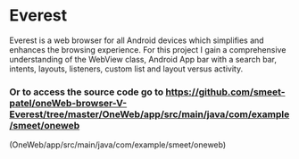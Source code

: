 # Everest
Everest is a web browser for all Android devices which simplifies and enhances the browsing experience. 
For this project I gain a comprehensive understanding of the WebView class, Android App bar with a search bar, intents, layouts, listeners, custom list and layout versus activity.


### Or to access the source code go to https://github.com/smeet-patel/oneWeb-browser-V-Everest/tree/master/OneWeb/app/src/main/java/com/example/smeet/oneweb
(OneWeb/app/src/main/java/com/example/smeet/oneweb)

